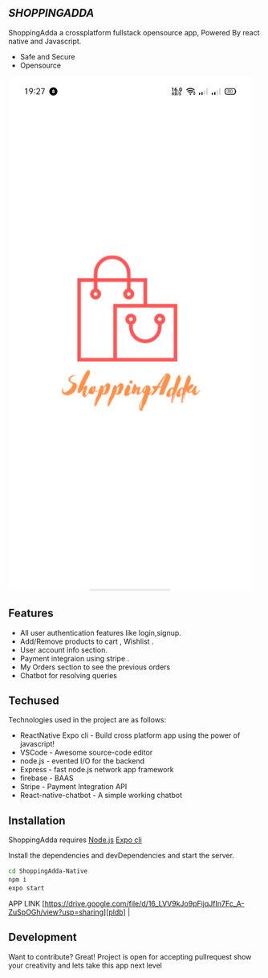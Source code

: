## _SHOPPINGADDA_

ShoppingAdda a crossplatform fullstack opensource app,
Powered By react native and Javascript.

- Safe and Secure
- Opensource

<img src="https://github.com/piyushpp07/ShoppingAdda-Native/blob/main/Screenshots/Shopping%20adda/Screenshot_2021-11-05-19-27-23-96.jpg" />

## Features

- All user authentication features like login,signup.
- Add/Remove products to cart , Wishlist .
- User account info section.
- Payment integraion using stripe .
- My Orders section to see the previous orders
- Chatbot for resolving queries

## Techused

Technologies used in the project are as follows:

- ReactNative Expo cli - Build cross platform app using the power of javascript!
- VSCode - Awesome source-code editor
- node.js - evented I/O for the backend
- Express - fast node.js network app framework 
- firebase - BAAS
- Stripe - Payment Integration API
- React-native-chatbot - A simple working chatbot

## Installation

ShoppingAdda requires [Node.js](https://nodejs.org/) [Expo cli](https://docs.expo.dev/)

Install the dependencies and devDependencies and start the server.

```sh
cd ShoppingAdda-Native
npm i
expo start
```

APP LINK [https://drive.google.com/file/d/16_LVV9kJo9pFijqJfIn7Fc_A-ZuSpOGh/view?usp=sharing][pldb] |

## Development

Want to contribute? Great!
Project is open for accepting pullrequest show your creativity and lets take this app next level

[//]: # "These are reference links used in the body of this note and get stripped out when the markdown processor does its job. There is no need to format nicely because it shouldn't be seen. Thanks SO - http://stackoverflow.com/questions/4823468/store-comments-in-markdown-syntax"
[dill]: https://github.com/joemccann/dillinger
[git-repo-url]: https://github.com/joemccann/dillinger.git
[john gruber]: http://daringfireball.net
[df1]: http://daringfireball.net/projects/markdown/
[markdown-it]: https://github.com/markdown-it/markdown-it
[ace editor]: http://ace.ajax.org
[node.js]: http://nodejs.org
[twitter bootstrap]: http://twitter.github.com/bootstrap/
[jquery]: http://jquery.com
[@tjholowaychuk]: http://twitter.com/tjholowaychuk
[express]: http://expressjs.com
[angularjs]: http://angularjs.org
[gulp]: http://gulpjs.com
[pldb]: https://github.com/joemccann/dillinger/tree/master/plugins/dropbox/README.md
[plgh]: https://github.com/joemccann/dillinger/tree/master/plugins/github/README.md
[plgd]: https://github.com/joemccann/dillinger/tree/master/plugins/googledrive/README.md
[plod]: https://github.com/joemccann/dillinger/tree/master/plugins/onedrive/README.md
[plme]: https://github.com/joemccann/dillinger/tree/master/plugins/medium/README.md
[plga]: https://github.com/RahulHP/dillinger/blob/master/plugins/googleanalytics/README.md
